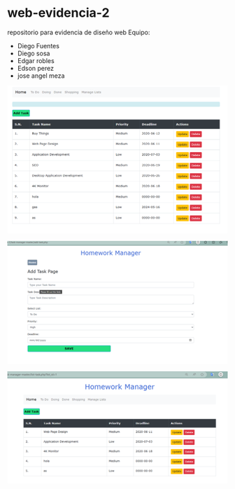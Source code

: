# web-evidencia-2

repositorio para evidencia de diseño web Equipo: 

<ul>
  <li> Diego Fuentes </li>
  <li> Diego sosa </li>
  <li> Edgar robles </li>
  <li> Edson perez </li>
  <li> jose angel meza </li>
</ul>


![imagen1](index.png)

![imagen2](add_task.png)

![imagen3](list_id.png)
